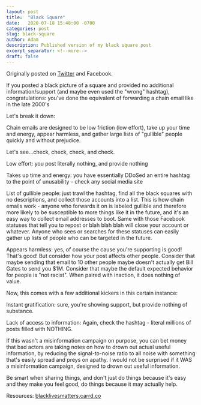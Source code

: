```yaml
---
layout: post
title:  "Black Square"
date:   2020-07-18 15:48:00 -0700
categories: post
slug: black-square
author: Adam
description: Published version of my black square post
excerpt_separator: <!--more-->
draft: false
---
```


Originally posted on [Twitter](https://twitter.com/thinkaliker/status/1268012377661820928) and Facebook.

<!--more-->

If you posted a black picture of a square and provided no additional information/support (and maybe even used the "wrong" hashtag), congratulations: you've done the equivalent of forwarding a chain email like in the late 2000's

Let's break it down:

Chain emails are designed to be low friction (low effort), take up your time and energy, appear harmless, and gather large lists of "gullible" people quickly and without prejudice.

Let's see...check, check, check, and check.

Low effort: you post literally nothing, and provide nothing

Takes up time and energy: you have essentially DDoSed an entire hashtag to the point of unusability - check any social media site

List of gullible people: just trawl the hashtag, find all the black squares with no descriptions, and collect those accounts into a list.
This is how chain emails work - anyone who forwards it on is labeled gullible and therefore more likely to be susceptible to more things like it in the future, and it's an easy way to collect email addresses to boot.
Same with those Facebook statuses that tell you to repost or blah blah blah will close your account or whatever. Anyone who sees or searches for these statuses can easily gather up lists of people who can be targeted in the future.

Appears harmless: yes, of course the cause you're supporting is good! That's good! But consider how your post affects other people. Consider that maybe sending that email to 10 other people maybe doesn't actually get Bill Gates to send you $1M. Consider that maybe the default expected behavior for people is "not racist". When paired with inaction, it does nothing of value.

Now, this comes with a few additional kickers in this certain instance:

Instant gratification: sure, you're showing support, but provide nothing of substance.

Lack of access to information: Again, check the hashtag - literal millions of posts filled with NOTHING.

If this wasn't a misinformation campaign on purpose, you can bet money that bad actors are taking notes on how to drown out actual useful information, by reducing the signal-to-noise ratio to all noise with something that's easily spread and preys on apathy. I would not be surprised if it WAS a misinformation campaign, designed to drown out useful information.

Be smart when sharing things, and don't just do things because it's easy and they make you feel good, do things because it may actually help.

Resources: [blacklivesmatters.carrd.co](https://blacklivesmatters.carrd.co)